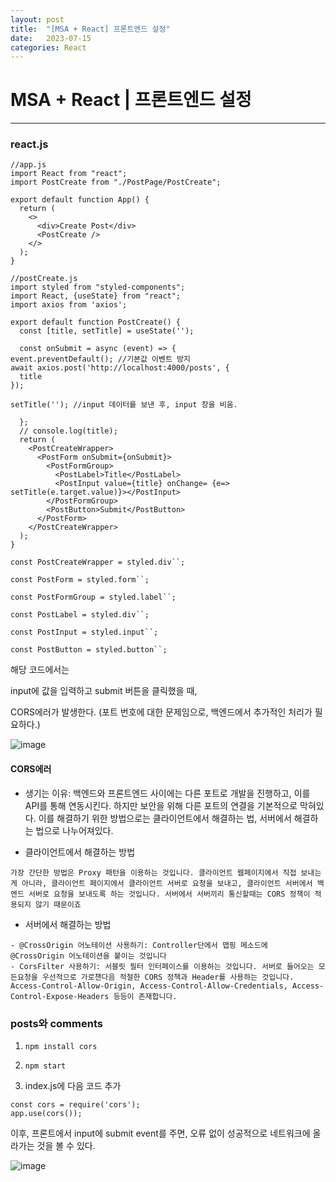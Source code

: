 ```yaml
---
layout: post
title:  "[MSA + React] 프론트엔드 설정"
date:   2023-07-15
categories: React
---
```

# MSA + React | 프론트엔드 설정

--- 

### react.js

```
//app.js
import React from "react";
import PostCreate from "./PostPage/PostCreate";

export default function App() {
  return (
    <>
      <div>Create Post</div>
      <PostCreate />
    </>
  );
}

```

```
//postCreate.js
import styled from "styled-components";
import React, {useState} from "react";
import axios from 'axios';

export default function PostCreate() {
  const [title, setTitle] = useState('');

  const onSubmit = async (event) => {
event.preventDefault(); //기본값 이벤트 방지
await axios.post('http://localhost:4000/posts', {
  title
});

setTitle(''); //input 데이터를 보낸 후, input 창을 비움.

  };
  // console.log(title);
  return (
    <PostCreateWrapper>
      <PostForm onSubmit={onSubmit}>
        <PostFormGroup>
          <PostLabel>Title</PostLabel>
          <PostInput value={title} onChange= {e=> setTitle(e.target.value)}></PostInput>
        </PostFormGroup>
        <PostButton>Submit</PostButton>
      </PostForm>
    </PostCreateWrapper>
  );
}

const PostCreateWrapper = styled.div``;

const PostForm = styled.form``;

const PostFormGroup = styled.label``;

const PostLabel = styled.div``;

const PostInput = styled.input``;

const PostButton = styled.button``;

```

해당 코드에서는

input에 값을 입력하고 submit 버튼을 클릭했을 때,

CORS에러가 발생한다. (포트 번호에 대한 문제임으로, 백엔드에서 추가적인 처리가 필요하다.)

![image](https://github.com/talkingOrange/talkingOrange.github.io/assets/88815795/b67e9085-8575-4c02-9d53-fc4d4fd53ec1)

#### CORS에러

- 생기는 이유: 백엔드와 프론트엔드 사이에는 다른 포트로 개발을 진행하고, 이를 API를 통해 연동시킨다. 하지만 보안을 위해 다른 포트의 연결을 기본적으로 막혀있다. 이를 해결하기 위한 방법으로는 클라이언트에서 해결하는 법, 서버에서 해결하는 법으로 나누어져있다.

- 클라이언트에서 해결하는 방법

```
가장 간단한 방법은 Proxy 패턴을 이용하는 것입니다. 클라이언트 웹페이지에서 직접 보내는게 아니라, 클라이언트 페이지에서 클라이언트 서버로 요청을 보내고, 클라이언트 서버에서 백엔드 서버로 요청을 보내도록 하는 것입니다. 서버에서 서버끼리 통신할때는 CORS 정책이 적용되지 않기 때문이죠
```

- 서버에서 해결하는 방법

```
- @CrossOrigin 어노테이션 사용하기: Controller단에서 맵핑 메소드에 @CrossOrigin 어노테이션을 붙이는 것입니다
- CorsFilter 사용하기: 서블릿 필터 인터페이스를 이용하는 것입니다. 서버로 들어오는 모든요청을 우선적으로 가로챈다음 적철한 CORS 정책과 Header를 사용하는 것입니다. Access-Control-Allow-Origin, Access-Control-Allow-Credentials, Access-Control-Expose-Headers 등등이 존재합니다.
```

### posts와 comments

1. `npm install cors`
2. `npm start`

3. index.js에 다음 코드 추가

```
const cors = require('cors');
app.use(cors());
```

이후, 프론트에서 input에 submit event를 주면, 오류 없이 성공적으로 네트워크에 올라가는 것을 볼 수 있다.

![image](https://github.com/talkingOrange/talkingOrange.github.io/assets/88815795/bcc4c768-6eb4-46a9-b798-e12ce722bbdc)


